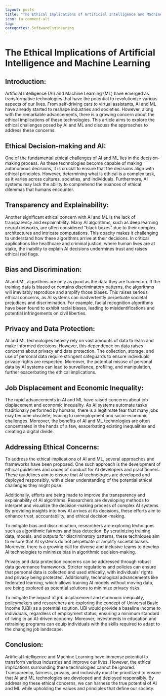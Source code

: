```yaml
---
layout: posts
title: "The Ethical Implications of Artificial Intelligence and Machine Learning"
icon: fa-comment-alt
tag:      
categories: SoftwareEngineering
---
```



# The Ethical Implications of Artificial Intelligence and Machine Learning

## Introduction:
Artificial Intelligence (AI) and Machine Learning (ML) have emerged as transformative technologies that have the potential to revolutionize various aspects of our lives. From self-driving cars to virtual assistants, AI and ML have already started to reshape industries and societies. However, along with the remarkable advancements, there is a growing concern about the ethical implications of these technologies. This article aims to explore the ethical challenges posed by AI and ML and discuss the approaches to address these concerns.

## Ethical Decision-making and AI:
One of the fundamental ethical challenges of AI and ML lies in the decision-making process. As these technologies become capable of making autonomous decisions, it is crucial to ensure that the decisions align with ethical principles. However, determining what is ethical is a complex task, as it varies across cultures, societies, and individuals. Furthermore, AI systems may lack the ability to comprehend the nuances of ethical dilemmas that humans encounter.

## Transparency and Explainability:
Another significant ethical concern with AI and ML is the lack of transparency and explainability. Many AI algorithms, such as deep learning neural networks, are often considered "black boxes" due to their complex architectures and intricate computations. This opacity makes it challenging to understand how these algorithms arrive at their decisions. In critical applications like healthcare and criminal justice, where human lives are at stake, the inability to explain AI decisions undermines trust and raises ethical red flags.

## Bias and Discrimination:
AI and ML algorithms are only as good as the data they are trained on. If the training data is biased or contains discriminatory patterns, the algorithms will inevitably reproduce and amplify those biases. This raises serious ethical concerns, as AI systems can inadvertently perpetuate societal prejudices and discrimination. For example, facial recognition algorithms have been found to exhibit racial biases, leading to misidentifications and potential infringements on civil liberties.

## Privacy and Data Protection:
AI and ML technologies heavily rely on vast amounts of data to learn and make informed decisions. However, this dependence on data raises concerns about privacy and data protection. The collection, storage, and use of personal data require stringent safeguards to ensure individuals' privacy rights are respected. Moreover, the potential misuse of personal data by AI systems can lead to surveillance, profiling, and manipulation, further exacerbating the ethical implications.

## Job Displacement and Economic Inequality:
The rapid advancements in AI and ML have raised concerns about job displacement and economic inequality. As AI systems automate tasks traditionally performed by humans, there is a legitimate fear that many jobs may become obsolete, leading to unemployment and socio-economic challenges. Moreover, the benefits of AI and ML technologies are often concentrated in the hands of a few, exacerbating existing inequalities and creating a digital divide.

## Addressing Ethical Concerns:
To address the ethical implications of AI and ML, several approaches and frameworks have been proposed. One such approach is the development of ethical guidelines and codes of conduct for AI developers and practitioners. These guidelines aim to ensure that AI technologies are developed and deployed responsibly, with a clear understanding of the potential ethical challenges they might pose.

Additionally, efforts are being made to improve the transparency and explainability of AI algorithms. Researchers are developing methods to interpret and visualize the decision-making process of complex AI systems. By providing insights into how AI arrives at its decisions, these efforts aim to enhance trust, accountability, and ethical decision-making.

To mitigate bias and discrimination, researchers are exploring techniques such as algorithmic fairness and bias detection. By scrutinizing training data, models, and outputs for discriminatory patterns, these techniques aim to ensure that AI systems do not perpetuate or amplify societal biases. Moreover, there is a growing call for diverse and inclusive teams to develop AI technologies to minimize bias in algorithmic decision-making.

Privacy and data protection concerns can be addressed through robust data governance frameworks. Stricter regulations and policies can ensure that personal data is collected and used ethically, with individuals' rights and privacy being protected. Additionally, technological advancements like federated learning, which allows training AI models without moving data, are being explored as potential solutions to minimize privacy risks.

To mitigate the impact of job displacement and economic inequality, policymakers and researchers are exploring the concept of Universal Basic Income (UBI) as a potential solution. UBI would provide a baseline income to individuals, regardless of employment status, ensuring a minimum standard of living in an AI-driven economy. Moreover, investments in education and retraining programs can equip individuals with the skills required to adapt to the changing job landscape.

## Conclusion:
Artificial Intelligence and Machine Learning have immense potential to transform various industries and improve our lives. However, the ethical implications surrounding these technologies cannot be ignored. Transparency, fairness, privacy, and inclusivity must be prioritized to ensure that AI and ML technologies are developed and deployed responsibly. By addressing these ethical concerns, we can harness the true potential of AI and ML while upholding the values and principles that define our society.